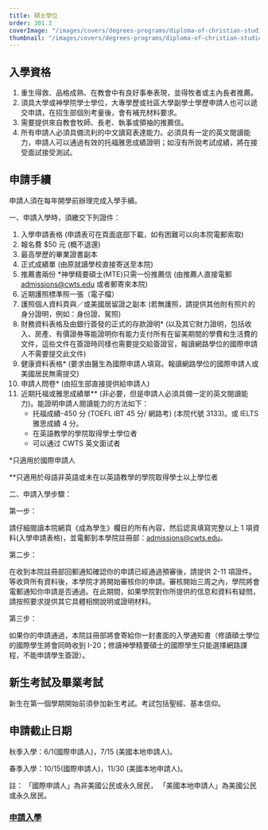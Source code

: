 ```yaml
---
title: 碩士學位
order: 301.3
coverImage: "/images/covers/degrees-programs/diploma-of-christian-studies.cover.jpg"
thumbnail: "/images/covers/degrees-programs/diploma-of-christian-studies.thumbnail.jpg"
---
```


## 入學資格

1. 重生得救、品格成熟、在教會中有良好事奉表現，並得牧者或主內長者推薦。
2. 須具大學或神學院學士學位，大專學歷或社區大學副學士學歷申請人也可以遞交申請，在招生部個別考量後，會有補充材料要求。
3. 需要提供來自教會牧師、長老、執事或領袖的推薦信。
4. 所有申請人必須具備流利的中文讀寫表達能力。必須具有一定的英文閱讀能力，申請人可以通過有效的托福雅思成績證明；如沒有所說考試成績，將在接受面試接受測試。

## 申請手續

申請人須在每年開學前辦理完成入學手續。

一、申請入學時，須繳交下列證件：

1. 入學申請表格 (申請表可在頁面底部下載，如有困難可以向本院電郵索取)
2. 報名費 $50 元 (概不退還)
3. 最高學歷的畢業證書副本
4. 正式成績單 (由原就讀學校直接寄送至本院)
5. 推薦書兩份 *神學精要碩士(MTE)只需一份推薦信 (由推薦人直接電郵 admissions@cwts.edu 或者郵寄來本院)
6. 近期護照標準照一張（電子檔）
7. 護照個人資料頁與／或美國居留證之副本 (若無護照，請提供其他附有照片的身分證明，例如：身份證、駕照) 
8. 財務資料表格及由銀行簽發的正式的存款證明\* (以及其它財力證明，包括收入、房產、有價證券等能證明你有能力支付所有在留美期間的學費和生活費的文件，這些文件在簽證時同樣也需要提交給簽證官，報讀網路學位的國際申請人不需要提交此文件)
9. 健康資料表格\* (要求由醫生為國際申請人填寫。報讀網路學位的國際申請人或美國居民無需提交)
10. 申請人問卷\* (由招生部直接提供給申請人)
11. 近期托福或雅思成績單\*\* (非必要，但是申請人必須具備一定的英文閱讀能力)。能證明申請人閱讀能力的方法如下：
    - 托福成績-450 分 (TOEFL iBT 45 分/ 網路考) (本院代號 3133)。或 IELTS 雅思成績 4 分。
    - 在英語教學的學院取得學士學位者
    - 可以通过 CWTS 英文面试者

\*只適用於國際申請人

\*\*只適用於母語非英語或未在以英語教學的學院取得學士以上學位者

二、申請入學步驟：

第一步：

請仔細閱讀本院網頁《成為學生》欄目的所有內容，然后認真填寫完整以上 1 項資料(入學申請表格)，並電郵到本學院註冊部：admissions@cwts.edu。

第二步：

在收到本院註冊部回郵通知確認你的申請已經通過預審後，請提供 2-11 項證件。等收齊所有資料後，本學院才將開始審核你的申請。審核開始三周之內，學院將會電郵通知你申請是否通過。在此期間，如果學院對你所提供的信息和資料有疑問，請按照要求提供其它具體相關說明或證明材料。

第三步：

如果你的申請通過，本院註冊部將會寄給你一封書面的入學通知書（修讀碩士學位的國際學生將會同時收到 I-20；修讀神學精要碩士的國際學生只能選擇網路課程，不能申請學生簽證）。

## 新生考試及畢業考試

新生在第一個學期開始前須參加新生考試。考試包括聖經、基本信仰。

## 申請截止日期

秋季入學：6/1(國際申請人)，7/15 (美國本地申請人)。

春季入學：10/15(國際申請人)，11/30 (美國本地申請人)。

註： 「國際申請人」為非美國公民或永久居民， 「美國本地申請人」為美國公民或永久居民。
### [申請入學](https://cwts.populiweb.com/router/admissions/onlineapplications/index?application_form=2&source=3)


